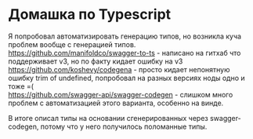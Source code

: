 # Домашка по Typescript

Я попробовал автоматизировать генерацию типов, но возникла куча проблем вообще с генерацией типов.  
https://github.com/manifoldco/swagger-to-ts - написано на гитхаб что поддерживает v3, но по факту кидает ошибку на v3  
https://github.com/koshevy/codegena - просто кидает непонятную ошибку trim of undefined, попробовал на разных версиях ноды одно и тоже =(  
https://github.com/swagger-api/swagger-codegen - слишком много проблем с автоматизацией этого варианта, особенно на винде.

В итоге описал типы на основании сгенерированных через swagger-codegen, потому что у него получилось поломанные типы.
